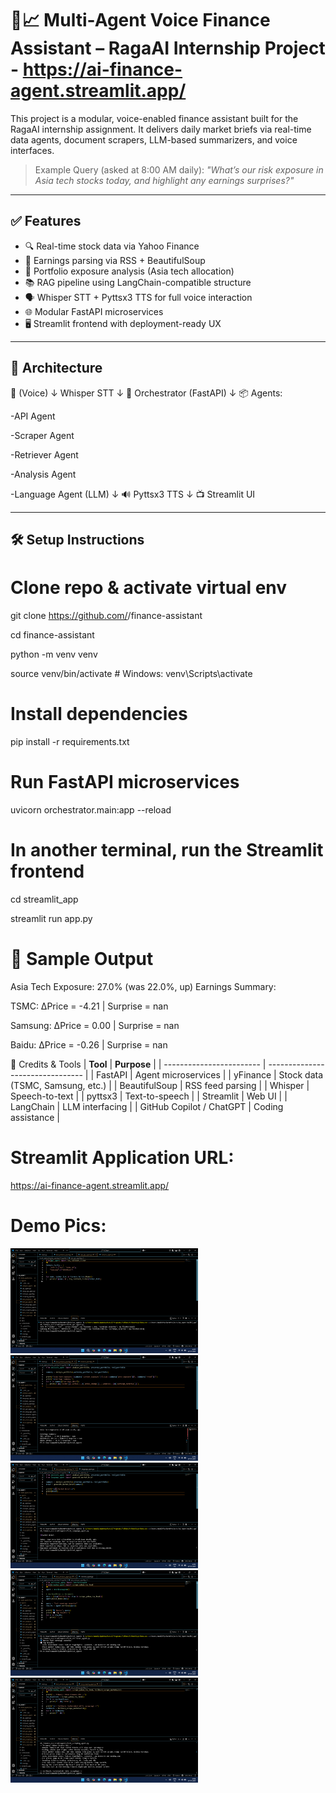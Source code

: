 # 🧠📈 Multi-Agent Voice Finance Assistant – RagaAI Internship Project - https://ai-finance-agent.streamlit.app/

This project is a modular, voice-enabled finance assistant built for the RagaAI internship assignment. It delivers daily market briefs via real-time data agents, document scrapers, LLM-based summarizers, and voice interfaces.

> Example Query (asked at 8:00 AM daily):
> _"What’s our risk exposure in Asia tech stocks today, and highlight any earnings surprises?"_

---

## ✅ Features

- 🔍 Real-time stock data via Yahoo Finance
- 📰 Earnings parsing via RSS + BeautifulSoup
- 🧠 Portfolio exposure analysis (Asia tech allocation)
- 📚 RAG pipeline using LangChain-compatible structure
- 🗣️ Whisper STT + Pyttsx3 TTS for full voice interaction
- 🌐 Modular FastAPI microservices
- 🖥️ Streamlit frontend with deployment-ready UX

---

## 🧩 Architecture

🎤 (Voice)
↓ Whisper STT
↓
🧠 Orchestrator (FastAPI)
↓
📦 Agents:

-API Agent

-Scraper Agent

-Retriever Agent

-Analysis Agent

-Language Agent (LLM)
↓
🔊 Pyttsx3 TTS
↓
📺 Streamlit UI

---

## 🛠️ Setup Instructions

# Clone repo & activate virtual env
git clone https://github.com/<your-username>/finance-assistant

cd finance-assistant

python -m venv venv

source venv/bin/activate  # Windows: venv\Scripts\activate

# Install dependencies
pip install -r requirements.txt

# Run FastAPI microservices
uvicorn orchestrator.main:app --reload

# In another terminal, run the Streamlit frontend
cd streamlit_app 

streamlit run app.py


# 🧪 Sample Output

Asia Tech Exposure: 27.0% (was 22.0%, up)
Earnings Summary:

TSMC: ΔPrice = -4.21 | Surprise = nan

Samsung: ΔPrice = 0.00 | Surprise = nan

Baidu: ΔPrice = -0.26 | Surprise = nan


📌 Credits & Tools
| **Tool**                 | **Purpose**                      |
| ------------------------ | -------------------------------- |
| FastAPI                  | Agent microservices              |
| yFinance                 | Stock data (TSMC, Samsung, etc.) |
| BeautifulSoup            | RSS feed parsing                 |
| Whisper                  | Speech-to-text                   |
| pyttsx3                  | Text-to-speech                   |
| Streamlit                | Web UI                           |
| LangChain                | LLM interfacing                  |
| GitHub Copilot / ChatGPT | Coding assistance                |


# Streamlit Application URL:
https://ai-finance-agent.streamlit.app/

# Demo Pics: 
<p float="left">
  <img src="DEMO Pics/API_Agent.png" width="300" />

  <img src="DEMO Pics/Analysis_Agent.png" width="300" />

  <img src="DEMO Pics/Language_Agent.png" width="300" />

  <img src="DEMO Pics/Retriever_Agent.png" width="300" />

  <img src="DEMO Pics/Scraping_Agent.png" width="300" />
</p>
